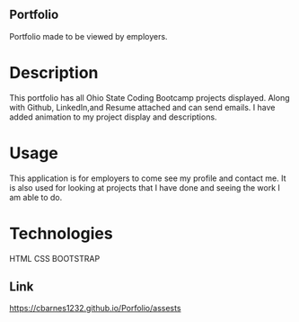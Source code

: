 ## Portfolio

Portfolio made to be viewed by employers. 

# Description
This portfolio has all Ohio State Coding Bootcamp projects displayed.
Along with Github, LinkedIn,and Resume attached and can send emails. I have added animation
to my project display and descriptions.  

# Usage
This application is for employers to come see my profile and contact me. It is also 
used for looking at projects that I have done and seeing the work I am able to do.



# Technologies
HTML
CSS
BOOTSTRAP

## Link 

https://cbarnes1232.github.io/Porfolio/assests 